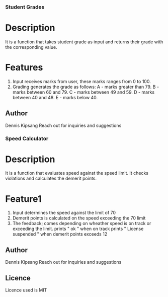 ### Student Grades

# Description
It is a function that takes student grade as input and returns their grade with the corresponding value.

# Features

1. Input receives marks from user, these marks ranges from 0 to 100.
2. Grading generates the grade as follows:
 A - marks greater than 79.
 B - marks between 60 and 79.
 C - marks between 49 and 59.
 D - marks between 40 and 48.
 E - marks below 40.

 ## Author
 Dennis Kipsang
 Reach out for inquiries and suggestions



### Speed Calculator

# Description

It is a function that evaluates speed against the speed limit.
It checks violations and calculates the demerit points.

# Feature1
1. Input determines the speed against the limit of 70
2. Demerit points is calculated on the speed exceeding the 70 limit
3. The feedback; comes depending on wheather speed is on track or exceeding the limit.
prints " ok " when on track
prints " License suspended " when demerit points exceeds 12

 ## Author
 Dennis Kipsang
 Reach out for inquiries and suggestions

  ## Licence
  Licence used is MIT
